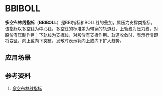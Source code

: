 # BBIBOLL
**多空布林线指标**（**BBIBOLL**）是BBI指标和BOLL线的叠加，属压力支撑类指标。该指标以多空线为中心线，多空线的标准差为带宽的轨道线，上轨线为压力线，对股价有压制作用；下轨线为支撑线，对股价有支撑作用。轨道收敛时，表示行情即将变盘，向上或向下突破，发散时表示将向上或向下扩大趋势。




## 应用场景

## 参考资料
1. [多空布林线指标](http://www.southmoney.com/zhishi/jsfx/177532.html)
